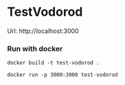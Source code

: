 # TestVodorod

Url: http://localhost:3000

### Run with docker

```
docker build -t test-vodorod .
```

```
docker run -p 3000:3000 test-vodorod
```
